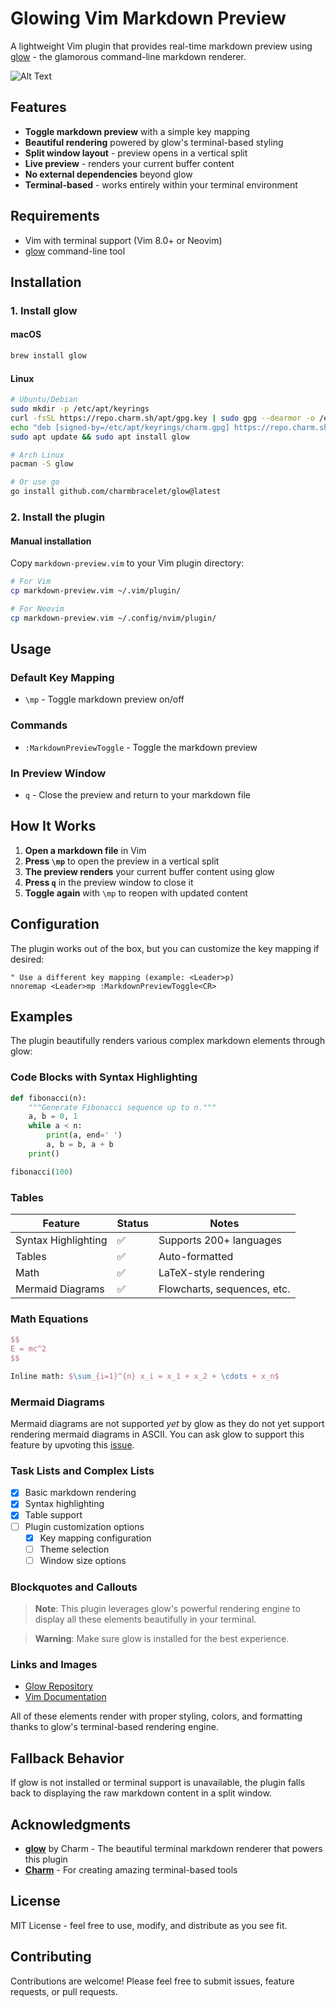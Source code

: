 # Glowing Vim Markdown Preview

A lightweight Vim plugin that provides real-time markdown preview using [glow](https://github.com/charmbracelet/glow) - the glamorous command-line markdown renderer.

![Alt Text]('./glowing-markdown-preview.gif')

## Features

- **Toggle markdown preview** with a simple key mapping
- **Beautiful rendering** powered by glow's terminal-based styling
- **Split window layout** - preview opens in a vertical split
- **Live preview** - renders your current buffer content
- **No external dependencies** beyond glow
- **Terminal-based** - works entirely within your terminal environment

## Requirements

- Vim with terminal support (Vim 8.0+ or Neovim)
- [glow](https://github.com/charmbracelet/glow) command-line tool

## Installation

### 1. Install glow

#### macOS
```bash
brew install glow
```

#### Linux
```bash
# Ubuntu/Debian
sudo mkdir -p /etc/apt/keyrings
curl -fsSL https://repo.charm.sh/apt/gpg.key | sudo gpg --dearmor -o /etc/apt/keyrings/charm.gpg
echo "deb [signed-by=/etc/apt/keyrings/charm.gpg] https://repo.charm.sh/apt/ * *" | sudo tee /etc/apt/sources.list.d/charm.list
sudo apt update && sudo apt install glow

# Arch Linux
pacman -S glow

# Or use go
go install github.com/charmbracelet/glow@latest
```

### 2. Install the plugin

#### Manual installation
Copy `markdown-preview.vim` to your Vim plugin directory:
```bash
# For Vim
cp markdown-preview.vim ~/.vim/plugin/

# For Neovim
cp markdown-preview.vim ~/.config/nvim/plugin/
```

## Usage

### Default Key Mapping
- `\mp` - Toggle markdown preview on/off

### Commands
- `:MarkdownPreviewToggle` - Toggle the markdown preview

### In Preview Window
- `q` - Close the preview and return to your markdown file

## How It Works

1. **Open a markdown file** in Vim
2. **Press `\mp`** to open the preview in a vertical split
3. **The preview renders** your current buffer content using glow
4. **Press `q`** in the preview window to close it
5. **Toggle again** with `\mp` to reopen with updated content

## Configuration

The plugin works out of the box, but you can customize the key mapping if desired:

```vim
" Use a different key mapping (example: <Leader>p)
nnoremap <Leader>mp :MarkdownPreviewToggle<CR>
```

## Examples

The plugin beautifully renders various complex markdown elements through glow:

### Code Blocks with Syntax Highlighting
```python
def fibonacci(n):
    """Generate Fibonacci sequence up to n."""
    a, b = 0, 1
    while a < n:
        print(a, end=' ')
        a, b = b, a + b
    print()

fibonacci(100)
```

### Tables
| Feature | Status | Notes |
|---------|--------|-------|
| Syntax Highlighting | ✅ | Supports 200+ languages |
| Tables | ✅ | Auto-formatted |
| Math | ✅ | LaTeX-style rendering |
| Mermaid Diagrams | ✅ | Flowcharts, sequences, etc. |

### Math Equations
```latex
$$
E = mc^2
$$

Inline math: $\sum_{i=1}^{n} x_i = x_1 + x_2 + \cdots + x_n$
```

### Mermaid Diagrams
Mermaid diagrams are not supported *yet* by glow as they do not yet support rendering mermaid diagrams in ASCII. 
You can ask glow to support this feature by upvoting this [issue](https://github.com/charmbracelet/glow/issues/342).

### Task Lists and Complex Lists
- [x] Basic markdown rendering
- [x] Syntax highlighting
- [x] Table support
- [ ] Plugin customization options
  - [x] Key mapping configuration
  - [ ] Theme selection
  - [ ] Window size options

### Blockquotes and Callouts
> **Note**: This plugin leverages glow's powerful rendering engine to display all these elements beautifully in your terminal.

> **Warning**: Make sure glow is installed for the best experience.

### Links and Images
- [Glow Repository](https://github.com/charmbracelet/glow)
- [Vim Documentation](https://vimdoc.sourceforge.net/)

All of these elements render with proper styling, colors, and formatting thanks to glow's terminal-based rendering engine.

## Fallback Behavior

If glow is not installed or terminal support is unavailable, the plugin falls back to displaying the raw markdown content in a split window.

## Acknowledgments

- **[glow](https://github.com/charmbracelet/glow)** by Charm - The beautiful terminal markdown renderer that powers this plugin
- **[Charm](https://charm.sh/)** - For creating amazing terminal-based tools

## License

MIT License - feel free to use, modify, and distribute as you see fit.

## Contributing

Contributions are welcome! Please feel free to submit issues, feature requests, or pull requests.
